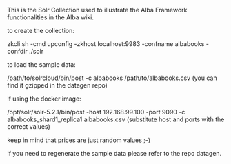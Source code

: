 
This is the Solr Collection used to illustrate the Alba Framework functionalities in the Alba wiki.

to create the collection:

zkcli.sh -cmd upconfig -zkhost localhost:9983 -confname albabooks -confdir ./solr

to load the sample data:

/path/to/solrcloud/bin/post -c albabooks /path/to/albabooks.csv  (you can find it gzipped in the datagen repo)

if using the docker image:

/opt/solr/solr-5.2.1/bin/post -host 192.168.99.100 -port 9090 -c albabooks_shard1_replica1 albabooks.csv
(substitute host and ports with the correct values)

keep in mind that prices are just random values ;-)

if you need to regenerate the sample data please refer to the repo datagen.
